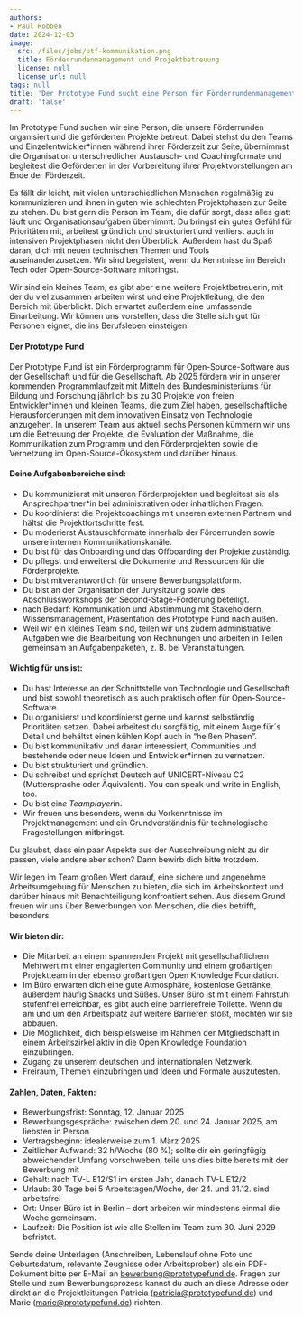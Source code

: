 ```yaml
---
authors:
- Paul Robben
date: 2024-12-03
image:
  src: /files/jobs/ptf-kommunikation.png
  title: Förderrundenmanagement und Projektbetreuung
  license: null
  license_url: null
tags: null
title: 'Der Prototype Fund sucht eine Person für Förderrundenmanagement und Projektbetreuung (32 h/Woche)'
draft: 'false'
---
```


Im Prototype Fund suchen wir eine Person, die unsere Förderrunden organisiert und die geförderten Projekte betreut. Dabei stehst du den Teams und Einzelentwickler*innen während ihrer Förderzeit zur Seite, übernimmst die Organisation unterschiedlicher Austausch- und Coachingformate und begleitest die Geförderten in der Vorbereitung ihrer Projektvorstellungen am Ende der Förderzeit.

Es fällt dir leicht, mit vielen unterschiedlichen Menschen regelmäßig zu kommunizieren und ihnen in guten wie schlechten Projektphasen zur Seite zu stehen. Du bist gern die Person im Team, die dafür sorgt, dass alles glatt läuft und Organisationsaufgaben übernimmt. Du bringst ein gutes Gefühl für Prioritäten mit, arbeitest gründlich und strukturiert und verlierst auch in intensiven Projektphasen nicht den Überblick. Außerdem hast du Spaß daran, dich mit neuen technischen Themen und Tools auseinanderzusetzen. Wir sind begeistert, wenn du Kenntnisse im Bereich Tech oder Open-Source-Software mitbringst.

Wir sind ein kleines Team, es gibt aber eine weitere Projektbetreuerin, mit der du viel zusammen arbeiten wirst und eine Projektleitung, die den Bereich mit überblickt. Dich erwartet außerdem eine umfassende Einarbeitung. Wir können uns vorstellen, dass die Stelle sich gut für Personen eignet, die ins Berufsleben einsteigen.

#### Der Prototype Fund

Der Prototype Fund ist ein Förderprogramm für Open-Source-Software aus der Gesellschaft und für die Gesellschaft. Ab 2025 fördern wir in unserer kommenden Programmlaufzeit mit Mitteln des Bundesministeriums für Bildung und Forschung jährlich bis zu 30 Projekte von freien Entwickler*innen und kleinen Teams, die zum Ziel haben, gesellschaftliche Herausforderungen mit dem innovativen Einsatz von Technologie anzugehen. In unserem Team aus aktuell sechs Personen kümmern wir uns um die Betreuung der Projekte, die Evaluation der Maßnahme, die Kommunikation zum Programm und den Förderprojekten sowie die Vernetzung im Open-Source-Ökosystem und darüber hinaus.

#### Deine Aufgabenbereiche sind:
* Du kommunizierst mit unseren Förderprojekten und begleitest sie als Ansprechpartner*in bei administrativen oder inhaltlichen Fragen.
* Du koordinierst die Projektcoachings mit unseren externen Partnern und hältst die Projektfortschritte fest.
* Du moderierst Austauschformate innerhalb der Förderrunden sowie unsere internen Kommunikationskanäle.
* Du bist für das Onboarding und das Offboarding der Projekte zuständig.
* Du pflegst und erweiterst die Dokumente und Ressourcen für die Förderprojekte.
* Du bist mitverantwortlich für unsere Bewerbungsplattform.
* Du bist an der Organisation der Jurysitzung sowie des Abschlussworkshops der Second-Stage-Förderung beteiligt.
* nach Bedarf: Kommunikation und Abstimmung mit Stakeholdern, Wissensmanagement, Präsentation des Prototype Fund nach außen.
* Weil wir ein kleines Team sind, teilen wir uns zudem administrative Aufgaben wie die Bearbeitung von Rechnungen und arbeiten in Teilen gemeinsam an Aufgabenpaketen, z. B. bei Veranstaltungen.

#### Wichtig für uns ist:
* Du hast Interesse an der Schnittstelle von Technologie und Gesellschaft und bist sowohl theoretisch als auch praktisch offen für Open-Source-Software.
* Du organisierst und koordinierst gerne und kannst selbständig Prioritäten setzen. Dabei arbeitest du sorgfältig, mit einem Auge für´s Detail und behältst einen kühlen Kopf auch in “heißen Phasen”.
* Du bist kommunikativ und daran interessiert, Communities und bestehende oder neue Ideen und Entwickler*innen zu vernetzen.
* Du bist strukturiert und gründlich.
* Du schreibst und sprichst Deutsch auf UNICERT-Niveau C2 (Muttersprache oder Äquivalent). You can speak und write in English, too.
* Du bist ein*e Teamplayer*in.
* Wir freuen uns besonders, wenn du Vorkenntnisse im Projektmanagement und ein Grundverständnis für technologische Fragestellungen mitbringst.

Du glaubst, dass ein paar Aspekte aus der Ausschreibung nicht zu dir passen, viele andere aber schon? Dann bewirb dich bitte trotzdem.

Wir legen im Team großen Wert darauf, eine sichere und angenehme Arbeitsumgebung für Menschen zu bieten, die sich im Arbeitskontext und darüber hinaus mit Benachteiligung konfrontiert sehen. Aus diesem Grund freuen wir uns über Bewerbungen von Menschen, die dies betrifft, besonders.

#### Wir bieten dir:
* Die Mitarbeit an einem spannenden Projekt mit gesellschaftlichem Mehrwert mit einer engagierten Community und einem großartigen Projektteam in der ebenso großartigen Open Knowledge Foundation.
* Im Büro erwarten dich eine gute Atmosphäre, kostenlose Getränke, außerdem häufig Snacks und Süßes. Unser Büro ist mit einem Fahrstuhl stufenfrei erreichbar, es gibt auch eine barrierefreie Toilette. Wenn du am und um den Arbeitsplatz auf weitere Barrieren stößt, möchten wir sie abbauen.
* Die Möglichkeit, dich beispielsweise im Rahmen der Mitgliedschaft in einem Arbeitszirkel aktiv in die Open Knowledge Foundation einzubringen.
* Zugang zu unserem deutschen und internationalen Netzwerk.
* Freiraum, Themen einzubringen und Ideen und Formate auszutesten.

#### Zahlen, Daten, Fakten:
* Bewerbungsfrist: Sonntag, 12. Januar 2025
* Bewerbungsgespräche: zwischen dem 20. und 24. Januar 2025, am liebsten in Person
* Vertragsbeginn: idealerweise zum 1. März 2025 
* Zeitlicher Aufwand: 32 h/Woche (80 %); sollte dir ein geringfügig abweichender Umfang vorschweben, teile uns dies bitte bereits mit der Bewerbung mit
* Gehalt: nach TV-L E12/S1 im ersten Jahr, danach TV-L E12/2
* Urlaub: 30 Tage bei 5 Arbeitstagen/Woche, der 24. und 31.12. sind arbeitsfrei
* Ort: Unser Büro ist in Berlin – dort arbeiten wir mindestens einmal die Woche gemeinsam.
* Laufzeit: Die Position ist wie alle Stellen im Team zum 30. Juni 2029 befristet.

Sende deine Unterlagen (Anschreiben, Lebenslauf ohne Foto und Geburtsdatum, relevante Zeugnisse oder Arbeitsproben) als ein PDF-Dokument bitte per E-Mail an bewerbung@prototypefund.de. Fragen zur Stelle und zum Bewerbungsprozess kannst du auch an diese Adresse oder direkt an die Projektleitungen Patricia (patricia@prototypefund.de) und Marie (marie@prototypefund.de) richten.
